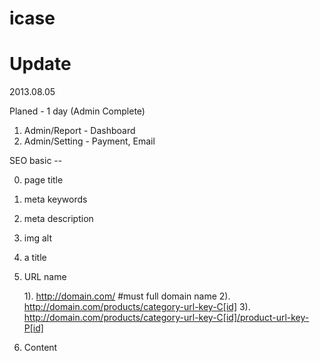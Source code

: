 icase
========


Update
========

2013.08.05

Planed - 1 day (Admin Complete)

1. Admin/Report - Dashboard
2. Admin/Setting - Payment, Email


SEO basic --

0. page title
1. meta keywords
2. meta description
3. img alt
4. a title
5. URL name 

    1). http://domain.com/ #must full domain name
    2). http://domain.com/products/category-url-key-C[id]
    3). http://domain.com/products/category-url-key-C[id]/product-url-key-P[id]

6. Content









